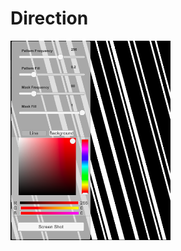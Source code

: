 # Direction

<img src="https://raw.githubusercontent.com/h-nishihata/Direction/master/ScreenShot.png" width="256">
